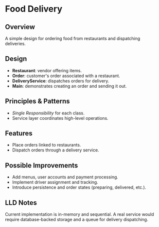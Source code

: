 # Food Delivery

## Overview
A simple design for ordering food from restaurants and dispatching deliveries.

## Design
- **Restaurant**: vendor offering items.
- **Order**: customer's order associated with a restaurant.
- **DeliveryService**: dispatches orders for delivery.
- **Main**: demonstrates creating an order and sending it out.

## Principles & Patterns
- *Single Responsibility* for each class.
- Service layer coordinates high-level operations.

## Features
- Place orders linked to restaurants.
- Dispatch orders through a delivery service.

## Possible Improvements
- Add menus, user accounts and payment processing.
- Implement driver assignment and tracking.
- Introduce persistence and order states (preparing, delivered, etc.).

## LLD Notes
Current implementation is in-memory and sequential. A real service would require database-backed storage and a queue for delivery dispatching.
